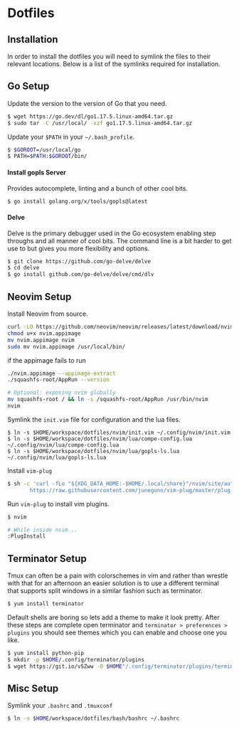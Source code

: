 # Dotfiles

## Installation
In order to install the dotfiles you will need to symlink the files to their relevant locations. Below is a list of the symlinks required for installation.


## Go Setup
Update the version to the version of Go that you need.
```bash
$ wget https://go.dev/dl/go1.17.5.linux-amd64.tar.gz
$ sudo tar -C /usr/local/ -xzf go1.17.5.linux-amd64.tar.gz
```
Update your `$PATH` in your `~/.bash_profile`.
```bash
$ $GOROOT=/usr/local/go
$ PATH=$PATH:$GOROOT/bin/
```

#### Install gopls Server
Provides autocomplete, linting and a bunch of other cool bits.
```bash
$ go install golang.org/x/tools/gopls@latest
```
#### Delve
Delve is the primary debugger used in the Go ecosystem enabling step throughs
and all manner of cool bits. The command line is a bit harder to get use to but
gives you more flexibility and options.
```bash
$ git clone https://github.com/go-delve/delve
$ cd delve
$ go install github.com/go-delve/delve/cmd/dlv
```

## Neovim Setup
Install Neovim from source.
```bash
curl -LO https://github.com/neovim/neovim/releases/latest/download/nvim.appimage
chmod u+x nvim.appimage
mv nvim.appimage nvim
sudo mv nvim.appimage /usr/local/bin/
```
if the appimage fails to run
```bash
./nvim.appimage --appimage-extract
./squashfs-root/AppRun --version

# Optional: exposing nvim globally
mv squashfs-root / && ln -s /squashfs-root/AppRun /usr/bin/nvim
nvim
```

Symlink the `init.vim` file for configuration and the lua files.
```
$ ln -s $HOME/workspace/dotfiles/nvim/init.vim ~/.config/nvim/init.vim
$ ln -s $HOME/workspace/dotfiles/nvim/lua/compe-config.lua ~/.config/nvim/lua/compe-config.lua
$ ln -s $HOME/workspace/dotfiles/nvim/lua/gopls-ls.lua ~/.config/nvim/lua/gopls-ls.lua
```

Install `vim-plug`
```bash
$ sh -c 'curl -fLo "${XDG_DATA_HOME:-$HOME/.local/share}"/nvim/site/autoload/plug.vim --create-dirs \
       https://raw.githubusercontent.com/junegunn/vim-plug/master/plug.vim'
```

Run `vim-plug` to install vim plugins.
```bash
$ nvim

# While inside nvim...
:PlugInstall
```

## Terminator Setup
Tmux can often be a pain with colorschemes in vim and rather than wrestle with
that for an afternoon an easier solution is to use a different terminal that
supports split windows in a similar fashion such as terminator.

```bash
$ yum install terminator
```

Default shells are boring so lets add a theme to make it look pretty. After
these steps are complete open terminator and `terminator > preferences >
plugins` you should see themes which you can enable and choose one you like.

```bash
$ yum install python-pip
$ mkdir -p $HOME/.config/terminator/plugins
$ wget https://git.io/v5Zww -O $HOME"/.config/terminator/plugins/terminator-themes.py"
```

## Misc Setup
Symlink your `.bashrc` and `.tmuxconf`
```bash
$ ln -s $HOME/workspace/dotfiles/bash/bashrc ~/.bashrc
```

